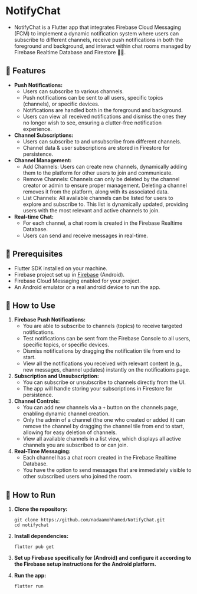 # NotifyChat

- NotifyChat is a Flutter app that integrates Firebase Cloud Messaging (FCM) to implement a dynamic notification system where users can subscribe to different channels, receive push notifications in both the foreground and background, and interact within chat rooms managed by Firebase Realtime Database and Firestore 🔔💬.

## 🌟 Features

- **Push Notifications:**
  - Users can subscribe to various channels.
  - Push notifications can be sent to all users, specific topics (channels), or specific devices.
  - Notifications are handled both in the foreground and background.
  - Users can view all received notifications and dismiss the ones they no longer wish to see, ensuring a clutter-free notification experience.
- **Channel Subscriptions:**
  - Users can subscribe to and unsubscribe from different channels.
  - Channel data & user subscriptions are stored in Firestore for persistence.
- **Channel Management:**
  - Add Channels: Users can create new channels, dynamically adding them to the platform for other users to join and communicate.
  - Remove Channels: Channels can only be deleted by the channel creator or admin to ensure proper management. Deleting a channel removes it from the platform, along with its associated data.
  - List Channels: All available channels can be listed for users to explore and subscribe to. This list is dynamically updated, providing users with the most relevant and active channels to join.
- **Real-time Chat:**
  - For each channel, a chat room is created in the Firebase Realtime Database.
  - Users can send and receive messages in real-time.

## 🔧 Prerequisites

- Flutter SDK installed on your machine.
- Firebase project set up in [Firebase](https://firebase.google.com/) (Android).
- Firebase Cloud Messaging enabled for your project.
- An Android emulator or a real android device to run the app.

## 📱 How to Use

1. **Firebase Push Notifications:**
   - You are able to subscribe to channels (topics) to receive targeted notifications.
   - Test notifications can be sent from the Firebase Console to all users, specific topics, or specific devices.
   - Dismiss notifications by dragging the notification tile from end to start.
   - View all the notifications you received with relevant content (e.g., new messages, channel updates) instantly on the notifications page.
2. **Subscription and Unsubscription:**
   - You can subscribe or unsubscribe to channels directly from the UI.
   - The app will handle storing your subscriptions in Firestore for persistence.
3. **Channel Controls:**
   - You can add new channels via a `+` button on the channels page, enabling dynamic channel creation.
   - Only the admin of a channel (the one who created or added it) can remove the channel by dragging the channel tile from end to start, allowing for easy deletion of channels.
   - View all available channels in a list view, which displays all active channels you are subscribed to or can join.
4. **Real-Time Messaging:**
   - Each channel has a chat room created in the Firebase Realtime Database.
   - You have the option to send messages that are immediately visible to other subscribed users who joined the room.

## 🚀 How to Run

1. **Clone the repository:**
   ```
   git clone https://github.com/nadaamohhamed/NotifyChat.git
   cd notifychat
   ```
2. **Install dependencies:**

   ```
   flutter pub get
   ```

3. **Set up Firebase specifically for (Android) and configure it according to the Firebase setup instructions for the Android platform.**
4. **Run the app:**
   ```
   flutter run
   ```

